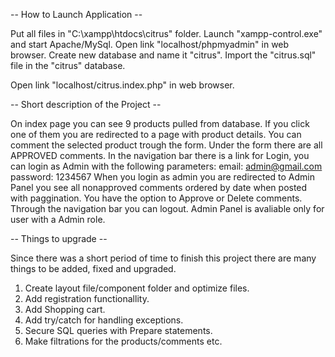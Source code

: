 -- How to Launch Application --

Put all files in "C:\xampp\htdocs\citrus" folder.
Launch "xampp-control.exe" and start Apache/MySql.
Open link "localhost/phpmyadmin" in web browser.
Create new database and name it "citrus".
Import the "citrus.sql" file in the "citrus" database.

Open link "localhost/citrus.index.php" in web browser.



-- Short description of the Project -- 

On index page you can see 9 products pulled from database.
If you click one of them you are redirected to a page with product details. You can comment the selected product trough the form.
Under the form there are all APPROVED comments.
In the navigation bar there is a link for Login, you can login as Admin with the following parameters: 
email: admin@gmail.com
password: 1234567
When you login as admin you are redirected to Admin Panel you see all nonapproved comments ordered by date when posted with paggination.
You have the option to Approve or Delete comments.
Through the navigation bar you can logout.
Admin Panel is avaliable only for user with a Admin role.




-- Things to upgrade --

Since there was a short period of time to finish this project there are many things to be added, fixed and upgraded.
1. Create layout file/component folder and optimize files.
2. Add registration functionallity.
3. Add Shopping cart.
4. Add try/catch for handling exceptions.
5. Secure SQL queries with Prepare statements.
6. Make filtrations for the products/comments etc.
